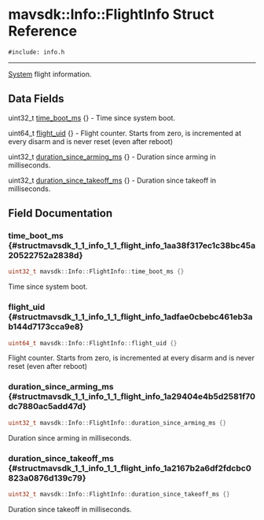 # mavsdk::Info::FlightInfo Struct Reference
`#include: info.h`

----


[System](classmavsdk_1_1_system.md) flight information. 


## Data Fields


uint32_t [time_boot_ms](#structmavsdk_1_1_info_1_1_flight_info_1aa38f317ec1c38bc45a20522752a2838d) {} - Time since system boot.

uint64_t [flight_uid](#structmavsdk_1_1_info_1_1_flight_info_1adfae0cbebc461eb3ab144d7173cca9e8) {} - Flight counter. Starts from zero, is incremented at every disarm and is never reset (even after reboot)

uint32_t [duration_since_arming_ms](#structmavsdk_1_1_info_1_1_flight_info_1a29404e4b5d2581f70dc7880ac5add47d) {} - Duration since arming in milliseconds.

uint32_t [duration_since_takeoff_ms](#structmavsdk_1_1_info_1_1_flight_info_1a2167b2a6df2fdcbc0823a0876d139c79) {} - Duration since takeoff in milliseconds.


## Field Documentation


### time_boot_ms {#structmavsdk_1_1_info_1_1_flight_info_1aa38f317ec1c38bc45a20522752a2838d}

```cpp
uint32_t mavsdk::Info::FlightInfo::time_boot_ms {}
```


Time since system boot.


### flight_uid {#structmavsdk_1_1_info_1_1_flight_info_1adfae0cbebc461eb3ab144d7173cca9e8}

```cpp
uint64_t mavsdk::Info::FlightInfo::flight_uid {}
```


Flight counter. Starts from zero, is incremented at every disarm and is never reset (even after reboot)


### duration_since_arming_ms {#structmavsdk_1_1_info_1_1_flight_info_1a29404e4b5d2581f70dc7880ac5add47d}

```cpp
uint32_t mavsdk::Info::FlightInfo::duration_since_arming_ms {}
```


Duration since arming in milliseconds.


### duration_since_takeoff_ms {#structmavsdk_1_1_info_1_1_flight_info_1a2167b2a6df2fdcbc0823a0876d139c79}

```cpp
uint32_t mavsdk::Info::FlightInfo::duration_since_takeoff_ms {}
```


Duration since takeoff in milliseconds.


